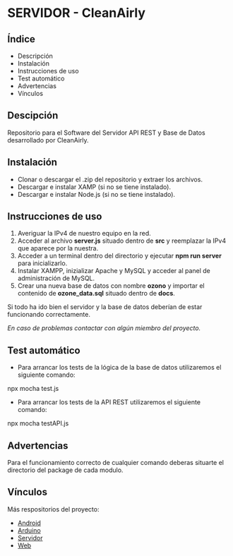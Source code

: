 # SERVIDOR - CleanAirly
## Índice
- Descripción
- Instalación
- Instrucciones de uso
- Test automático
- Advertencias
- Vínculos

## Descipción
Repositorio para el Software del Servidor API REST y Base de Datos desarrollado por CleanAirly.
## Instalación
- Clonar o descargar el .zip del repositorio y extraer los archivos.
- Descargar e instalar XAMP (si no se tiene instalado).
- Descargar e instalar Node.js (si no se tiene instalado).
## Instrucciones de uso
1. Averiguar la IPv4 de nuestro equipo en la red.
2. Acceder al archivo **server.js** situado dentro de **src** y reemplazar la IPv4 que aparece por la nuestra.
3. Acceder a un terminal dentro del directorio y ejecutar **npm run server** para inicializarlo.
4. Instalar XAMPP, inizializar Apache y MySQL y acceder al panel de administración de MySQL.
5. Crear una nueva base de datos con nombre **ozono** y importar el contenido de **ozone_data.sql** situado dentro de **docs**.

Si todo ha ido bien el servidor y la base de datos deberían de estar funcionando correctamente.

_En caso de problemas contactar con algún miembro del proyecto._
## Test automático
- Para arrancar los tests de la lógica de la base de datos utilizaremos el siguiente comando:

npx mocha test.js
- Para arrancar los tests de la API REST utilizaremos el siguiente comando:

npx mocha testAPI.js
## Advertencias
Para el funcionamiento correcto de cualquier comando deberas situarte el directorio del package de cada modulo.
## Vínculos
Más respositorios del proyecto:
- [Android](https://github.com/CleanAirly/Android)
- [Arduino](https://github.com/CleanAirly/Arduino)
- [Servidor](https://github.com/CleanAirly/Servidor)
- [Web](https://github.com/CleanAirly/Web)
